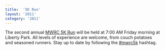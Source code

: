 ```yaml
---
title:  '5K Run'
layout: '2011'
category: '2011'
---
```

The second annual [MWRC 5K Run] will be held at 7:00 AM Friday morning at Liberty Park. All levels of experience are welcome, from couch potatoes and seasoned runners. Stay up to date by following the [\#mwrc5k] hashtag.

  [MWRC 5K Run]: http://mtnwestrubyconf.org/2011/5k
  [\#mwrc5k]: http://twitter.com/search/%23mwrc5k
